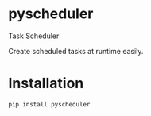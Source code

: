 # pyscheduler
Task Scheduler

Create scheduled tasks at runtime easily.

# Installation

```bash
pip install pyscheduler
```
